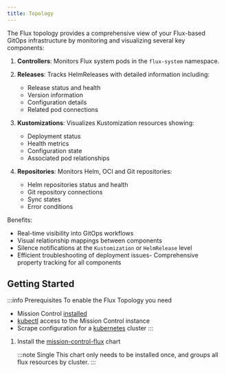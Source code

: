 ```yaml
---
title: Topology
---
```


The Flux topology provides a comprehensive view of your Flux-based GitOps infrastructure by monitoring and visualizing several key components:

1. **Controllers**: Monitors Flux system pods in the `flux-system` namespace.

2. **Releases**: Tracks HelmReleases with detailed information including:
   - Release status and health
   - Version information
   - Configuration details
   - Related pod connections

3. **Kustomizations**: Visualizes Kustomization resources showing:
   - Deployment status
   - Health metrics
   - Configuration state
   - Associated pod relationships

4. **Repositories**: Monitors Helm, OCI and Git repositories:
   - Helm repositories status and health
   - Git repository connections
   - Sync states
   - Error conditions

Benefits:

- Real-time visibility into GitOps workflows
- Visual relationship mappings between components
- Silence notifications at the `Kustomization` or `HelmRelease` level
- Efficient troubleshooting of deployment issues- Comprehensive property tracking for all components


<Screenshot img="/img/flux-topology.svg" size="800px" shadow="false" alt="Flux Topology Graph"/>

## Getting Started

:::info Prerequisites
To enable the Flux Topology you need

- Mission Control [installed](/installation/)
- [kubectl](/installation/saas/kubectl) access to the Mission Control instance
- Scrape configuration for a [kubernetes](../kubernetes/config) cluster
  :::

1. Install the [mission-control-flux](https://artifacthub.io/packages/helm/flanksource/mission-control-flux) chart

   <Helm chart="mission-control-flux"
   createNamespace={false}
   createRepo={false} />

   :::note Single
   This chart only needs to be installed once, and groups all flux resources by cluster.
   :::
